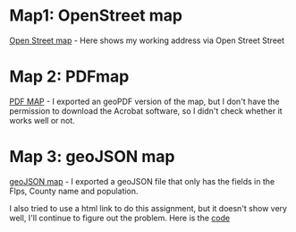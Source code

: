 # Map1: OpenStreet map

[Open Street map](OSM.html) - Here shows my working address via Open Street Street

# Map 2: PDFmap
[PDF MAP](assign3a.pdf) - I exported an geoPDF version of the map, but I don't have the permission to download the Acrobat software, so I didn't check whether it works well or not.

# Map 3: geoJSON map
[geoJSON map](Assignment3a.geojson) - I exported a geoJSON file that only has the fields in the Flps, County name and population.

I also tried to use a html link to do this assignment, but it doesn't show very well, I'll continue to figure out the problem. Here is the [code](Mycode.html)
